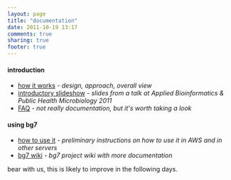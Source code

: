 ```yaml
---
layout: page
title: "documentation"
date: 2011-10-19 13:17
comments: true
sharing: true
footer: true
---
```


#### introduction ####

* [how it works](how-it-works) _- design, approach, overall view_
* [introductory slideshow](cambridge-06-2011-slides) _- slides from a talk at Applied Bioinformatics & Public Health Microbiology 2011_
* [FAQ](/faq/) _- not really documentation, but it's worth taking a look_

#### using bg7 ####

* [how to use it](how-to-use-it) _- preliminary instructions on how to use it in AWS and in other servers_
* [bg7 wiki](http://github.com/bg7/bg7/wiki) _- bg7 project wiki with more documentation_


bear with us, this is likely to improve in the following days.